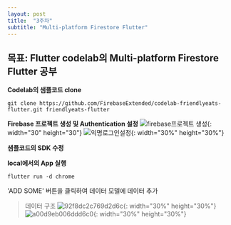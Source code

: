 ```yaml
---
layout: post
title:  "3주차"
subtitle: "Multi-platform Firestore Flutter"
---
```


## 목표: Flutter codelab의 Multi-platform Firestore Flutter 공부

**Codelab의 샘플코드 clone**
```
git clone https://github.com/FirebaseExtended/codelab-friendlyeats-flutter.git friendlyeats-flutter
```

**Firebase 프로젝트 생성 및 Authentication 설정**
![firebase프로젝트 생성](https://user-images.githubusercontent.com/33508545/150132764-d7f24a2d-e050-4ecf-a338-1b0c883ed593.png){: width="30" height="30"}
![익명로그인설정](https://user-images.githubusercontent.com/33508545/150132887-caff7391-df8f-4e1f-97cc-192e41573e5f.png){: width="30%" height="30%"}


**샘플코드의 SDK 수정**

**local에서의 App 실행**
```
flutter run -d chrome
```

'ADD SOME' 버튼을 클릭하여 데이터 모델에 데이터 추가

> 데이터 구조
![92f8dc2c769d2d6c](https://user-images.githubusercontent.com/33508545/150129181-bb469c82-2f69-46fb-ac35-039c628ad31d.png){: width="30%" height="30%"}
![a00d9eb006ddd6c0](https://user-images.githubusercontent.com/33508545/150129191-6e446c6e-af7a-4a70-bbe2-e32c96d8c26b.png){: width="30%" height="30%"}

